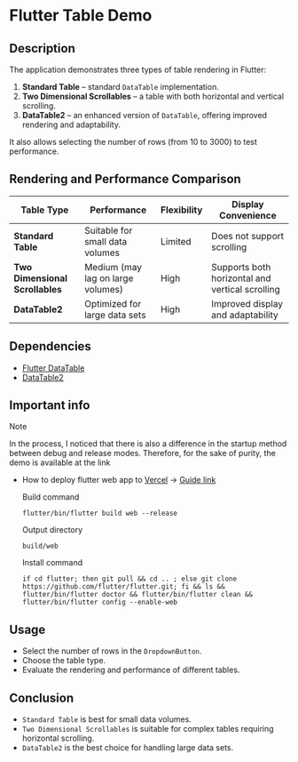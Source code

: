 # Flutter Table Demo

## Description
The application demonstrates three types of table rendering in Flutter:
1. **Standard Table** – standard `DataTable` implementation.
2. **Two Dimensional Scrollables** – a table with both horizontal and vertical scrolling.
3. **DataTable2** – an enhanced version of `DataTable`, offering improved rendering and adaptability.

It also allows selecting the number of rows (from 10 to 3000) to test performance.

## Rendering and Performance Comparison
| Table Type                   | Performance        | Flexibility | Display Convenience |
|------------------------------|--------------------|-------------|----------------------|
| **Standard Table**           | Suitable for small data volumes | Limited      | Does not support scrolling |
| **Two Dimensional Scrollables** | Medium (may lag on large volumes) | High         | Supports both horizontal and vertical scrolling |
| **DataTable2**               | Optimized for large data sets | High         | Improved display and adaptability |

## Dependencies
- [Flutter DataTable](https://api.flutter.dev/flutter/material/DataTable-class.html)
- [DataTable2](https://pub.dev/packages/data_table_2)

## Important info
>[!NOTE]
>In the process, I noticed that there is also a difference in the startup method between debug and release modes. Therefore, for the sake of purity, the demo is available at the link

- How to deploy flutter web app to [Vercel](https://vercel.com/home) -> [Guide link](https://medium.com/@ekrajghimire/deploy-flutter-web-app-to-vercel-591aa3cc073a)

    Build command
    ```
    flutter/bin/flutter build web --release
    ```
    
    Output directory
    ```
    build/web
    ```

    Install command
    ```
    if cd flutter; then git pull && cd .. ; else git clone https://github.com/flutter/flutter.git; fi && ls && flutter/bin/flutter doctor && flutter/bin/flutter clean && flutter/bin/flutter config --enable-web
    ```

## Usage
- Select the number of rows in the `DropdownButton`.
- Choose the table type.
- Evaluate the rendering and performance of different tables.

## Conclusion
- `Standard Table` is best for small data volumes.
- `Two Dimensional Scrollables` is suitable for complex tables requiring horizontal scrolling.
- `DataTable2` is the best choice for handling large data sets.



